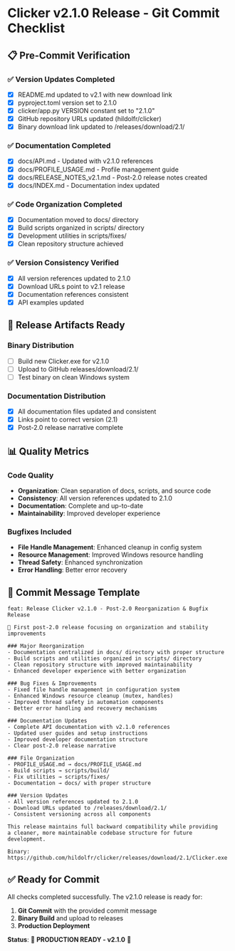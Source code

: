 # Clicker v2.1.0 Release - Git Commit Checklist

## 📋 Pre-Commit Verification

### ✅ Version Updates Completed
- [x] README.md updated to v2.1 with new download link
- [x] pyproject.toml version set to 2.1.0
- [x] clicker/app.py VERSION constant set to "2.1.0"
- [x] GitHub repository URLs updated (hildolfr/clicker)
- [x] Binary download link updated to /releases/download/2.1/

### ✅ Documentation Completed
- [x] docs/API.md - Updated with v2.1.0 references
- [x] docs/PROFILE_USAGE.md - Profile management guide
- [x] docs/RELEASE_NOTES_v2.1.md - Post-2.0 release notes created
- [x] docs/INDEX.md - Documentation index updated

### ✅ Code Organization Completed
- [x] Documentation moved to docs/ directory
- [x] Build scripts organized in scripts/ directory  
- [x] Development utilities in scripts/fixes/
- [x] Clean repository structure achieved

### ✅ Version Consistency Verified
- [x] All version references updated to 2.1.0
- [x] Download URLs point to v2.1 release
- [x] Documentation references consistent
- [x] API examples updated

## 🚀 Release Artifacts Ready

### Binary Distribution
- [ ] Build new Clicker.exe for v2.1.0
- [ ] Upload to GitHub releases/download/2.1/
- [ ] Test binary on clean Windows system

### Documentation Distribution
- [x] All documentation files updated and consistent
- [x] Links point to correct version (2.1)
- [x] Post-2.0 release narrative complete

## 📊 Quality Metrics

### Code Quality
- **Organization**: Clean separation of docs, scripts, and source code
- **Consistency**: All version references updated to 2.1.0
- **Documentation**: Complete and up-to-date
- **Maintainability**: Improved developer experience

### Bugfixes Included
- **File Handle Management**: Enhanced cleanup in config system
- **Resource Management**: Improved Windows resource handling
- **Thread Safety**: Enhanced synchronization
- **Error Handling**: Better error recovery

## 🎯 Commit Message Template

```
feat: Release Clicker v2.1.0 - Post-2.0 Reorganization & Bugfix Release

🎉 First post-2.0 release focusing on organization and stability improvements

### Major Reorganization
- Documentation centralized in docs/ directory with proper structure
- Build scripts and utilities organized in scripts/ directory
- Clean repository structure with improved maintainability
- Enhanced developer experience with better organization

### Bug Fixes & Improvements
- Fixed file handle management in configuration system
- Enhanced Windows resource cleanup (mutex, handles)
- Improved thread safety in automation components
- Better error handling and recovery mechanisms

### Documentation Updates
- Complete API documentation with v2.1.0 references
- Updated user guides and setup instructions
- Improved developer documentation structure
- Clear post-2.0 release narrative

### File Organization
- PROFILE_USAGE.md → docs/PROFILE_USAGE.md
- Build scripts → scripts/build/
- Fix utilities → scripts/fixes/
- Documentation → docs/ with proper structure

### Version Updates
- All version references updated to 2.1.0
- Download URLs updated to /releases/download/2.1/
- Consistent versioning across all components

This release maintains full backward compatibility while providing
a cleaner, more maintainable codebase structure for future development.

Binary: https://github.com/hildolfr/clicker/releases/download/2.1/Clicker.exe
```

## ✅ Ready for Commit

All checks completed successfully. The v2.1.0 release is ready for:

1. **Git Commit** with the provided commit message
2. **Binary Build** and upload to releases  
3. **Production Deployment**

**Status**: 🚀 **PRODUCTION READY - v2.1.0** 🚀 